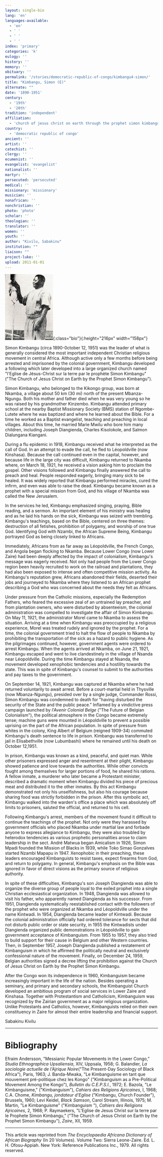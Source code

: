 ```yaml
---
layout: single-bio
lang: 'en'
languages-available:
  - 'en'
  - ' '
  - ' '
  - ' '
index: 'primary'
categories: 'k'
eulogy: ''
history: ''
memory: ''
obituary: ''
permalink: '/stories/democratic-republic-of-congo/kimbangu4-simon/'
title: "Kimbangu, Simon (E)"
alternate: ""
date: '1890-1951'
century:
  - '19th'
  - '20th'
tradition: 'independent'
affiliation:
  - 'church of jesus christ on earth through the prophet simon kimbangu'
country:
  - 'democratic republic of congo'
ancient: ''
artist: ''
catechist: ''
clergy: ''
ecumenist: ''
evangelist: 'evangelist'
nationalist: ''
martyr: ''
persecuted: 'persecuted'
medical: ''
missionary: 'missionary'
musician: ''
nonafrican: ''
nonchristian: ''
photo: 'photo'
scholar: ''
theologian: ''
translator: ''
women: ''
youth: ''
author: "Kivilu, Sabakinu"
institution: ""
liaison: ""
project-luke: ''
upload: 2011-01-01
---
```


![Simon Kimbangu](/images/bio-pics/demrepcongo/kimbangu4-simon/kimbangu.jpg){:class="bio"}{:height="216px" width="158px"}

Simon Kimbangu (circa 1890-0ctober 12, 1951) was the leader of what is generally considered the most important independent Christian religious movement in central Africa. Although active only a few months before being arrested and imprisoned by the colonial government, Kimbangu developed a following which later developed into a large organized church named "l'Eglise de Jésus-Christ sur la terre par le prophète Simon Kimbangu" ("The Church of Jesus Christ on Earth by the Prophet Simon Kimbangu").

Simon Kimbangu, who belonged to the Kikongo group, was born at Nkamba, a village about 50 km (30 mi) north of the present Mbanza-Ngungu. Both his mother and father died when he was very young so he was raised by his grandmother Kinzembo. Kimbangu attended primary school at the nearby Baptist Missionary Society (BMS) station of Ngombe-Lutete where he was baptized and where he learned about the Bible. For a time he worked as a Baptist evangelist, teaching and preaching in local villages. About this time, he married Marie Mwilu who bore him many children, including Joseph Diangienda, Charles Kisolokole, and Salmon Dialungana Kiangani.

During a flu epidemic in 1918, Kimbangu received what he interpreted as the call of God. In an attempt to evade the call, he fled to Léopoldville (now Kinshasa). Because the call continued even in the capital, however, and because life in the large city was difficult, Kimbangu returned to Nkamba where, on March 18, 1921, he received a vision asking him to proclaim the gospel. Other visions followed and Kimbangu finally answered the call to preach and heal. People responded eagerly, bringing many sick to be healed. It was widely reported that Kimbangu performed miracles, cured the infirm, and even was able to raise the dead. Kimbangu became known as a prophet with a special mission from God, and his village of Nkamba was called the New Jerusalem.

In the services he led, Kimbangu emphasized singing, praying, Bible reading, and a sermon. An important element of his ministry was healing and as he laid his hands on the sick, Kimbangu was seized with trembling. Kimbangu's teachings, based on the Bible, centered on three themes: destruction of all fetishes, prohibition of polygamy, and worship of one true God. Identifying God with Nzambi, the African Supreme Being, Kimbangu portrayed God as being closely linked to Africans.

Immediately, Africans from as far away as Léopoldville, the French Congo, and Angola began flocking to Nkamba. Because Lower Congo (now Lower Zaire) had been deeply affected by the impact of colonialism, Kimbangu's message was eagerly received. Not only had people from the Lower Congo region been heavily recruited to work on the railroad and plantations, they had also been exposed to intense and often competitive mission activity. As Kimbangu's reputation grew, Africans abandoned their fields, deserted their jobs and journeyed to Nkamba where they listened to an African prophet describing a God who was concerned about the needs they felt as Africans.

Under pressure from the Catholic missions, especially the Redemption Fathers, who feared the excessive zeal of an untrained lay preacher, and from plantation owners, who were disturbed by absenteeism, the colonial administration was compelled to investigate the affair of Simon Kimbangu. On May 11, 1921, the administrator Morel came to Nkamba to assess the situation. Arriving at a time when Kimbangu was preoccupied by a religious experience, Morel was treated rudely and ignored by the prophet. For a time, the colonial government tried to halt the flow of people to Nkamba by prohibiting the transportation of the sick as a hazard to public hygiene. As the pilgrimages continued, however, government agents were ordered to arrest Kimbangu. When the agents arrived at Nkamba, on June 21, 1921, Kimbangu escaped and went to live clandestinely in the village of Nsanda near Léopoldville.  During the time Kimbangu stayed at Nsanda, the movement developed xenophobic tendencies and a hostility towards the state. This was in spite of Kimbangu's counsel to submit to the authorities and pay taxes to the government.

On September 14, 1921, Kimbangu was captured at Nkamba where he had returned voluntarily to await arrest. Before a court-martial held in Thysville (now Mbanza-Ngungu), presided over by a single judge, Commander Rossi, Simon Kimbangu was condemned to death for "having disturbed the security of the State and the public peace." Inflamed by a vindictive press campaign launched by *l'Avenir Colonial Belge* ("The Future of Belgian Colonialism"), the political atmosphere in the Congo became extremely tense; machine guns were mounted in Léopoldville to prevent a possible uprising on the part of the African population. In spite of pressure from whites in the colony, King Albert of Belgium (reigned 1909-34) commuted Kimbangu's death sentence to life in prison. Kimbangu was transferred to jail in Elisabethville (now Lubumbashi) where he remained until his death on October 12,1951.

In prison, Kimbangu was known as a kind, peaceful, and quiet man. While other prisoners expressed anger and resentment at their plight, Kimbangu showed patience and love towards the authorities. While other convicts fought among themselves for larger portions of food, he shared his rations. A fellow inmate, a murderer who later became a Protestant minister, described a dramatic moment when Kimbangu divided his piece of precious meat and distributed it to the other inmates. By this act Kimbangu demonstrated not only his unselfishness, but also his courage because sharing food was strictly forbidden in the prison. After this symbolic act, Kimbangu walked into the warden's office a place which was absolutely off limits to prisoners, saluted the official, and returned to his cell.

Following Kimbangu's arrest, members of the movement found it difficult to continue the teachings of the prophet. Not only were they harassed by government officials who placed Nkamba under martial law and forbade anyone to express allegiance to Kimbangu, they were also troubled by heterodox tendencies as various prophetic personalities arose to claim leadership in the sect. André Matwua began Amicalism in 1926, Simon Mpadi founded the Mission of Blacks in 1939, while Toko Simao Gonzalves started Nzambi Mapapu in 1947. Xenophobic in their preaching, these leaders encouraged Kimbanguists to resist taxes, expect firearms from God, and return to polygamy. In general, Kimbangu's emphasis on the Bible was ignored in favor of direct visions as the primary source of religious authority.

In spite of these difficulties, Kimbangu's son Joseph Diangienda was able to organize the diverse group of people loyal to the exiled prophet into a single Christian ecclesiastical organization. In 1948, Diangienda was allowed to visit his father, who apparently named Diangienda as his successor. From 1951, Diangienda systematically reestablished contact with the followers of the prophet who were organized at Nkamba and Léopoldville under the name Kintwadi. In 1954, Diangienda became leader of Kintwadi. Because the colonial administration officially had ordered tolerance for sects that did not disturb public order or state security, in 1955 the Kintwadists under Diangienda organized public demonstrations in Léopoldville to gain government acceptance of Kimbanguism. From 1955 to 1957, they also tried to build support for their cause in Belgium and other Western countries. Then, in September 1957, Joseph Diangienda published a restatement of Kimbanguism in which he affirmed the politically neutral and exclusively confessional nature of the movement. Finally, on December 24, 1959, Belgian authorities signed a decree lifting the prohibition against the Church of Jesus Christ on Earth by the Prophet Simon Kimbangu.

After the Congo won its independence in 1960, Kimbanguism became increasingly important in the life of the nation. Besides operating a seminary, and primary and secondary schools, the Kimbanguist Church developed an ambitious program of social services in Lower Zaire and Kinshasa. Together with Protestantism and Catholicism, Kimbanguism was recognized by the Zairian government as a major religious organization. Unlike Protestants and Catholics, however, Kimbanguists relied on their own constituency in Zaire for almost their entire leadership and financial support.

Sabakinu Kivilu

---

# Bibliography

Efraim Andersson, "Messianic Popular Movements in the Lower Congo," *Studia Ethnographica Upsaliensia*, XIV, Uppsala, 1958; G. Balandier, *La sociologie actuelle de l'Ajrique Noire*("The Present-Day Sociology of Black Africa"), Paris, 1963; J. Banda-Mwaka, "Le Kimbanguisme en tant que mouvement pré-politique chez les Kongo" ("Kimbanguism as a Pre-Political Movement Among the Kongo"), *Bulletin du C.E.P.S.I.*, 1972; E. Bazola, "Le Kimbanguisme," ("Kimbanguism"), *Cahiers des Religions Ajricaines*, I, 1968; C.A. Chome, *Kimbangu, jondateur d'Eglise* ("Kimbangu, Church Founder"), Brussels, 1960; Levi Keidel, *Black Samson*, Carol Stream, Illinois, 1975; M. Martin, "Le Kimbanguisme" ("Kimbanguism "), *Cahiers des Religions Ajricaines*, 2, 1968; P. Raymaekers, "L'Eglise de Jesus Christ sur la terre par Ie Prophete Simon Kimbangu," ("The Church of Jesus Christ on Earth by the Prophet Simon Kimbangu"), *Zaire*, XII, 1959.

---

This article was reprinted from *The Encyclopaedia Africana Dictionary of African Biography* (In 20 Volumes). Volume Two: Sierra Leone-Zaire. Ed. L. H. Ofosu-Appiah. New York: Reference Publications Inc., 1979.  All rights reserved.
